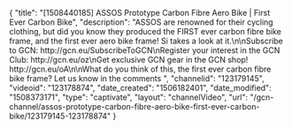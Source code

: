 {
    "title": "[1508440185] ASSOS Prototype Carbon Fibre Aero Bike | First Ever Carbon Bike",
    "description": "ASSOS are renowned for their cycling clothing, but did you know they produced the FIRST ever carbon fibre bike frame, and the first ever aero bike frame! Si takes a look at it.\n\nSubscribe to GCN: http:\/\/gcn.eu\/SubscribeToGCN\nRegister your interest in the GCN Club: http:\/\/gcn.eu\/oz\nGet exclusive GCN gear in the GCN shop! http:\/\/gcn.eu\/oA\n\nWhat do you think of this, the first ever carbon fibre bike frame? Let us know in the comments ",
    "channelid": "123179145",
    "videoid": "123178874",
    "date_created": "1506182401",
    "date_modified": "1508373171",
    "type": "captivate",
    "layout": "channelVideo",
    "url": "\/gcn-channel\/assos-prototype-carbon-fibre-aero-bike-first-ever-carbon-bike\/123179145-123178874"
}